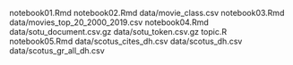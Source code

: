 notebook01.Rmd
notebook02.Rmd
data/movie_class.csv
notebook03.Rmd
data/movies_top_20_2000_2019.csv
notebook04.Rmd
data/sotu_document.csv.gz
data/sotu_token.csv.gz
topic.R
notebook05.Rmd
data/scotus_cites_dh.csv
data/scotus_dh.csv
data/scotus_gr_all_dh.csv
